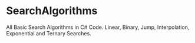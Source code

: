# SearchAlgorithms
All Basic Search Algorithms in C# Code. Linear, Binary, Jump, Interpolation, Exponential and Ternary Searches.
